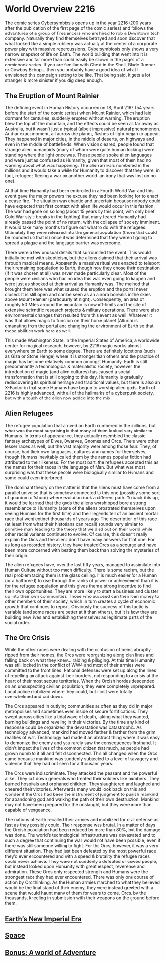 # World Overview 2216

The comic series Cybersymbiosis opens up in the year 2216 (200 years after the publication of the first page of the comic series) and follows the adventures of a group of Freelancers who are hired to rob a Downtown tech company. Naturally they find themselves betrayed and soon discover that what looked like a simple robbery was actually at the center of a corporate power play with massive repercussions. Cybersymbiosis only shows a very narrow snapshot of life on Earth. The world building that went into it is extensive and far more than could easily be shown in the pages of a comicbook series. If you are familiar with Ghost in the Shell, Blade Runner or Cowboy Bebop... then you probably have a good idea of what I envisioned this campaign setting to be like. That being said, it gets a lot stranger & more sinister if you dig deep enough.


## The Eruption of Mount Rainier

The defining event in Human History occurred on 18, April 2162 (54 years before the start of the comic series) when Mount Rainier, which had laid dormant for centuries, suddenly erupted without warning. The eruption blew the top off the mountain, and the effects could be seen as far away as Australia, but it wasn’t just a typical (albeit impressive) natural phenomenon. At that exact moment, all across the planet, flashes of light began to appear. They happened in major cities, in the middle of deserts, on highways and even in the middle of battlefields. When vision cleared, people found that strange alien humanoids (many of whom were quite human looking) were standing where the light once was. These people spoke alien languages and were just as confused as Humanity, given that most of them had no warning about what was happening. The alien arrivals numbered in the millions and it would take a while for Humanity to discover that they were, in fact, refugees fleeing a war on another world (an irony that was lost on no one).

At that time Humanity had been embroiled in a Fourth World War and this event gave the major powers the excuse they had been looking for to enact a cease fire. The situation was chaotic and uncertain because nobody could have expected that first contact with alien life would occur in this fashion. The war had gone on so long (about 15 years by this point, with only brief Cold War style breaks in the fighting) that many feared Humanity had already passed the point of no return, with the collapse of society imminent. It would take many months to figure out what to do with the refugees. Ultimately they were released into the general population (those that could be rounded up that is) once it was determined that they weren’t going to spread a plague and the language barrier was overcome.

There were a few unusual details that surrounded the event. This would initially be met with skepticism, but the aliens claimed that their arrival was through magical means. Apparently a massive ritual was enacted to teleport their remaining population to Earth, though how they chose their destination (if it was chosen at all) was never made particularly clear. Most of the people were civilians who had no idea this was even going to happen and were just as shocked at their arrival as Humanity was. The method that brought them here was what caused the eruption and the portal never closed. It is still open and can be seen as an aurora borealis in the skies above Mount Rainier (particularly at night). Consequently, an area of roughly 50 Miles around the mountain is now off-limits and the site of extensive scientific research projects & military operations. There were also environmental changes that resulted from this event as well. Whatever it was that allows magic to function on their home planet (Alluria) is emanating from the portal and changing the environment of Earth so that these abilities work here as well.

This made Washington State, in the Imperial States of America, a worldwide center for magical research, however, by 2216 magic works almost everywhere on Earth to some degree. There are definitely locations (such as Giza or Stone Henge) where it is stronger than others and the practice of magic has become relatively common amongst Humanity. Earth is still predominantly a technological & materialistic society, however, the introduction of magic (and alien cultures) has caused a social transformation that is still ongoing to this day. Humanity is gradually rediscovering its spiritual heritage and traditional values, but there is also an X-Factor in that some Humans have begun to worship alien gods. Earth of 2216 is highly advanced, with all of the hallmarks of a cyberpunk society, but with a touch of the alien now added into the mix.


## Alien Refugees

The refugee population that arrived on Earth numbered in the millions, but what was the most surprising is that many of them looked very similar to Humans. In terms of appearance, they actually resembled the classic fantasy archetypes of Elves, Dwarves, Gnomes and Orcs. There were other lesser races as well, but the vast majority were among those four. They, of course, had their own languages, cultures and names for themselves, though Humans inevitably called them by the names popular fiction had attributed to their likeness. For the most part, the refugees accepted this as the names for their races in the language of Man. But what was most surprising was that these people were biologically similar to Humans and some could even interbreed.

The dominant theory on the matter is that the aliens must have come from a parallel universe that is somehow connected to this one (possibly some sort of quantum offshoot) where evolution took a different path. To back this up, it would be learned that the gods the aliens worshipped bore a strong resemblance to Humanity (some of the aliens prostrated themselves upon seeing Humans for the first time) and their legends tell of an ancient mortal race that went extinct thousands of years ago. The description of this race (at least from what their historians can recall) sounds very similar to primitive man, leading to the theory that we died out on their world while other racial variants continued to evolve. Of course, this doesn’t really explain the Orcs and the aliens don’t have many answers for that one. For as long as recorded history, they have treated Orcs as a scourge and have been more concerned with beating them back than solving the mysteries of their origin.

The alien refugees have, over the last fifty years, managed to assimilate into Human Culture without too much difficulty. There is some racism, but the real problem facing them is the glass ceiling. It is much easier for a Human (or a halfbreed) to rise through the ranks of power or achievement than it is for the refugee population and this gives them a strong incentive to find their own opportunities. They are more likely to start a business and cluster up into their own communities. Those who succeed can then loan money to other members of their society, which in turn creates a cycle of economic growth that continues to repeat. Obviously the success of this tactic is variable (and some races are better at it than others), but it is how they are building new lives and establishing themselves as legitimate parts of the social order.


## The Orc Crisis

While the other races were dealing with the confusion of being abruptly ripped from their homes, the Orcs were reorganizing along clan lines and falling back on what they knew... raiding & pillaging. At this time Humanity was still locked in the conflict of WW4 and most of their armies were committed to the front lines. National defenses were set up along the lines of repelling an attack against their borders, not responding to a crisis at the heart of their most secure territories. When the Orcish hordes descended on an unsuspecting civilian population, they were completely unprepared. Local police mobilized where they could, but most were totally overwhelmed and cut down.

The Orcs appeared in outlying communities as often as they did in major metropolises and sometimes even inside of secure fortifications. They swept across cities like a tidal wave of death, taking what they wanted, burning buildings and reveling in their victories. By the time any kind of response could be organized, the devastation was catastrophic. As technology advanced, mankind had moved farther & farther from the grim realities of war. Technology had made it an abstract thing where it was easy to demonize the enemy and you rarely saw the consequences firsthand. It didn’t impact the lives of the common citizen that much, as people had grown numb to it all and felt disconnected. This all changed when the Orcs came because mankind was suddenly subjected to a level of savagery and violence that they had not seen for a thousand years.

The Orcs were indiscriminate. They attacked the peasant and the powerful alike. They cut down generals who treated their soldiers like numbers. They burned hospitals and orphaned children. They slaughtered and laughed and cheered their victories. Afterwards many would look back on this and wonder if the Orcs had been the instrument of judgment to punish mankind for abandoning god and walking the path of their own destruction. Mankind may not have been prepared for the onslaught, but they were more than capable of vengeance.

The nations of Earth recalled their armies and mobilized for civil defense as fast as they possibly could. Their response was brutal. In a matter of days the Orcish population had been reduced by more than 80%, but the damage was done. The world’s technological infrastructure was devastated and to such a degree that continuing the war would not have been possible, even if there was still someone willing to fight. For the Orcs, however, it was a very different situation. They had just been defeated by the most powerful race they’d ever encountered and with a speed & brutality the refugee races could never achieve. They were not suddenly a defeated or cowed people, but instead looked upon Humanity with great respect, reverence and admiration. These Orcs only respected strength and Humans were the strongest race they had ever encountered. There was only one course of action by Orc thinking. As the Human armies marched to what they believed would be the final stand of their enemy, they were instead greeted with a scene that would haunt many of them for years to come. Orcs, by the thousands, kneeling in submission with their weapons on the ground before them.

## [Earth’s New Imperial Era](/world-overview/1-earth.md)

## [Space](/world-overview/2-space.md)

## [Bonus: A world of Adventure](/world-overview/3-adventure.md)